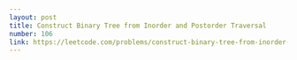 ```yaml
---
layout: post
title: Construct Binary Tree from Inorder and Postorder Traversal
number: 106
link: https://leetcode.com/problems/construct-binary-tree-from-inorder-and-postorder-traversal
---
```


